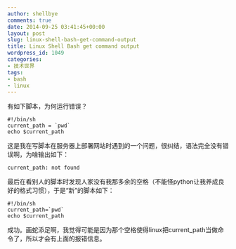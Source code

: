```yaml
---
author: shellbye
comments: true
date: 2014-09-25 03:41:45+00:00
layout: post
slug: linux-shell-bash-get-command-output
title: Linux Shell Bash get command output
wordpress_id: 1049
categories:
- 技术世界
tags:
- bash
- linux
---
```


有如下脚本，为何运行错误？


    
    #!/bin/sh
    current_path = `pwd`
    echo $current_path



这是我在写脚本在服务器上部署网站时遇到的一个问题，很纠结，语法完全没有错误啊，为啥输出如下：


    
    current_path: not found



最后在看别人的脚本时发现人家没有我那多余的空格（不能怪python让我养成良好的格式习惯），于是“新”的脚本如下：


    
    #!/bin/sh
    current_path=`pwd`
    echo $current_path



成功。画蛇添足啊，我觉得可能是因为那个空格使得linux把current_path当做命令了，所以才会有上面的报错信息。
